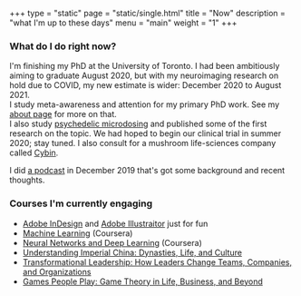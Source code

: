 +++
type = "static"
page = "static/single.html"
title = "Now"
description = "what I'm up to these days"
menu = "main"
weight = "1"
+++


### What do I do right now?

<!-- <img align="right" width="300" height="300" src="../attachments/Icon.jpg"> Comment --> 

I'm finishing my PhD at the University of Toronto. I had been ambitiously aiming to graduate August 2020, but with my neuroimaging research on hold due to COVID, my new estimate is wider: December 2020 to August 2021.  
I study meta-awareness and attention for my primary PhD work. See my [about page](../about) for more on that.  
I also study [psychedelic microdosing](https://psychedelicscience.ca) and published some of the first research on the topic. We had hoped to begin our clinical trial in summer 2020; stay tuned. I also consult for a mushroom life-sciences company called [Cybin](https://cybin.com).

I did [a podcast](https://anchor.fm/tick-talk/episodes/Thomas-Anderson-Meditation--Science-and-Psychedelics-ea20jm) in December 2019 that's got some background and recent thoughts.

<!--### Where am I headed tomorrow? -->


### Courses I'm currently engaging

* [Adobe InDesign](https://youtu.be/RXRT3dHu6_o) and [Adobe Illustraitor](https://youtu.be/Ib8UBwu3yGA) just for fun  
* [Machine Learning](https://www.coursera.org/learn/machine-learning/) (Coursera)
* [Neural Networks and Deep Learning](https://www.coursera.org/learn/neural-networks-deep-learning/) (Coursera)
* [Understanding Imperial China: Dynasties, Life, and Culture](https://www.thegreatcourses.com/courses/understanding-imperial-china-dynasties-life-and-culture.html)
* [Transformational Leadership: How Leaders Change Teams, Companies, and Organizations](https://www.thegreatcourses.com/courses/transformational-leadership-how-leaders-change-teams-companies-and-organizations.html)
* [Games People Play: Game Theory in Life, Business, and Beyond](https://www.thegreatcourses.com/courses/games-people-play-game-theory-in-life-business-and-beyond.html)